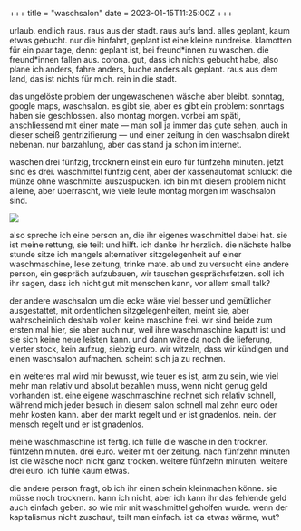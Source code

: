 +++
title = "waschsalon"
date = 2023-01-15T11:25:00Z
+++


urlaub. endlich raus. raus aus der stadt. raus aufs land. alles geplant, kaum etwas gebucht. nur die hinfahrt, geplant ist eine kleine rundreise. klamotten für ein paar tage, denn: geplant ist, bei freund\*innen zu waschen. die freund\*innen fallen aus. corona. gut, dass ich nichts gebucht habe, also plane ich anders, fahre anders, buche anders als geplant. raus aus dem land, das ist nichts für mich. rein in die stadt.

das ungelöste problem der ungewaschenen wäsche aber bleibt. sonntag, google maps, waschsalon. es gibt sie, aber es gibt ein problem: sonntags haben sie geschlossen. also montag morgen. vorbei am späti, anschliessend mit einer mate — man soll ja immer das gute sehen, auch in dieser scheiß gentrizifierung — und einer zeitung in den waschsalon direkt nebenan. nur barzahlung, aber das stand ja schon im internet.

waschen drei fünfzig, trocknern einst ein euro für fünfzehn minuten. jetzt sind es drei. waschmittel fünfzig cent, aber der kassenautomat schluckt die münze ohne waschmittel auszuspucken. ich bin mit diesem problem nicht alleine, aber überrascht, wie viele leute montag morgen im waschsalon sind.

![](waschsalon.jpeg)

also spreche ich eine person an, die ihr eigenes waschmittel dabei hat. sie ist meine rettung, sie teilt und hilft. ich danke ihr herzlich. die nächste halbe stunde sitze ich mangels alternativer sitzgelegenheit auf einer waschmaschine, lese zeitung, trinke mate. ab und zu versucht eine andere person, ein gespräch aufzubauen, wir tauschen gesprächsfetzen. soll ich ihr sagen, dass ich nicht gut mit menschen kann, vor allem small talk?

der andere waschsalon um die ecke wäre viel besser und gemütlicher ausgestattet, mit ordentlichen sitzgelegenheiten, meint sie, aber wahrscheinlich deshalb voller. keine maschine frei. wir sind beide zum ersten mal hier, sie aber auch nur, weil ihre waschmaschine kaputt ist und sie sich keine neue leisten kann. und dann wäre da noch die lieferung, vierter stock, kein aufzug, siebzig euro. wir witzeln, dass wir kündigen und einen waschsalon aufmachen. scheint sich ja zu rechnen.

ein weiteres mal wird mir bewusst, wie teuer es ist, arm zu sein, wie viel mehr man relativ und absolut bezahlen muss, wenn nicht genug geld vorhanden ist. eine eigene waschmaschine rechnet sich relativ schnell, während mich jeder besuch in diesem salon schnell mal zehn euro oder mehr kosten kann. aber der markt regelt und er ist gnadenlos. nein. der mensch regelt und er ist gnadenlos.

meine waschmaschine ist fertig. ich fülle die wäsche in den trockner. fünfzehn minuten. drei euro. weiter mit der zeitung. nach fünfzehn minuten ist die wäsche noch nicht ganz trocken. weitere fünfzehn minuten. weitere drei euro. ich fühle kaum etwas.

die andere person fragt, ob ich ihr einen schein kleinmachen könne. sie müsse noch trocknern. kann ich nicht, aber ich kann ihr das fehlende geld auch einfach geben. so wie mir mit waschmittel geholfen wurde. wenn der kapitalismus nicht zuschaut, teilt man einfach. ist da etwas wärme, wut?